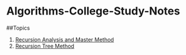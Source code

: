 # Algorithms-College-Study-Notes


##Topics 

1. [Recursion Analysis and Master Method](https://github.com/a7medayman6/Algorithms-College-Study-Notes/tree/master/1.%20Recursion%20Analysis%20%26%20Master%20Method)
2. [Recursion Tree Method](https://github.com/a7medayman6/Algorithms-College-Study-Notes/tree/master/2.%20Recursion%20Tree%20Method)